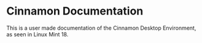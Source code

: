 # Cinnamon Documentation
This is a user made documentation of the Cinnamon Desktop Environment, as seen in Linux Mint 18.

